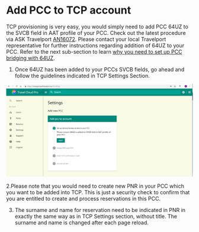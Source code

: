 # Add PCC to TCP account

TCP provisioning is very easy, you would simply need to add PCC 64UZ to the SVCB field in AAT profile of your PCC. Check out the latest procedure via ASK Travelport [AN16072](https://goo.gl/A4PUc4). Please contact your local Travelport representative for further instructions regarding addition of 64UZ to your PCC. Refer to the next sub-section to learn [why you need to set up PCC bridging with 64UZ](selective-access-for-tcp.md).

1. Once 64UZ has been added to your PCCs SVCB fields, go ahead and follow the guidelines indicated in TCP Settings Section.  

![](../../.gitbook/assets/image%20%285%29.png)



2.Please note that you would need to create new PNR in your PCC which you want to be added into TCP. This is just a security check to confirm that you are entitled to create and process reservations in this PCC.

3. The surname and name for reservation need to be indicated in PNR in exactly the same way as in TCP Settings section, without title. The surname and name is changed after each page reload.

